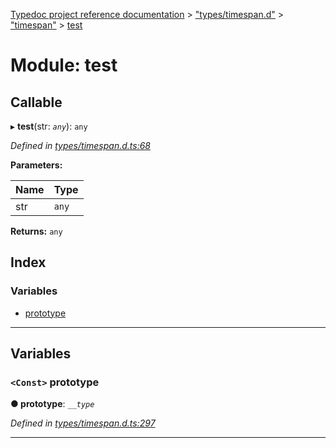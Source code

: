 [Typedoc project reference documentation](../README.md) > ["types/timespan.d"](../modules/_types_timespan_d_.md) > ["timespan"](../modules/_types_timespan_d_._timespan_.md) > [test](../modules/_types_timespan_d_._timespan_.test.md)

# Module: test

## Callable
▸ **test**(str: *`any`*): `any`

*Defined in [types/timespan.d.ts:68](https://github.com/DocuWare/REST-Sample-TS/blob/master/src/types/timespan.d.ts#L68)*

**Parameters:**

| Name | Type |
| ------ | ------ |
| str | `any` |

**Returns:** `any`

## Index

### Variables

* [prototype](_types_timespan_d_._timespan_.test.md#prototype)

---

## Variables

<a id="prototype"></a>

### `<Const>` prototype

**● prototype**: *`__type`*

*Defined in [types/timespan.d.ts:297](https://github.com/DocuWare/REST-Sample-TS/blob/master/src/types/timespan.d.ts#L297)*

___

